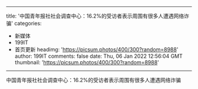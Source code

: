 
---
title: '中国青年报社社会调查中心：16.2%的受访者表示周围有很多人遭遇网络诈骗'
categories: 
 - 新媒体
 - 199IT
 - 首页更新
headimg: 'https://picsum.photos/400/300?random=8988'
author: 199IT
comments: false
date: Thu, 06 Jan 2022 12:56:04 GMT
thumbnail: 'https://picsum.photos/400/300?random=8988'
---

<div>   
中国青年报社社会调查中心：16.2%的受访者表示周围有很多人遭遇网络诈骗  
</div>
            